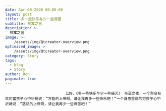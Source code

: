 ```yaml
---
date: Apr-08-2020 00:00:00
layout: post
title: 多一些快乐与少一些痛苦
subtitle: 神寓之言
description: >-
  神寓之言
image: >-
    /assets/img/Qtcreator-overview.png
optimized_image: >-
    /assets/img/Qtcreator-overview.png
category: Story
tags:
  - blog
  - Story
author: Ron
paginate: true
---
```


							　　129，《多一些快乐与少一些痛苦》 圣诞之夜，一个聚会狂欢的富孩子心中祈祷说：“万能的上帝啊，请让我再多一些快乐吧！”一个身患重病的穷孩子心中祈祷说：“慈悲的上帝啊，请让我再少一些痛苦吧！”
							
							
						